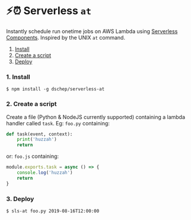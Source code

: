 # :zap::alarm_clock: Serverless `at`

Instantly schedule run onetime jobs on AWS Lambda using
[Serverless Components](https://github.com/serverless/components). Inspired by the UNIX `at`
command.

1. [Install](#1-install)
2. [Create a script](#2-create-a-script)
3. [Deploy](#3-deploy)


### 1. Install

```console
$ npm install -g dschep/serverless-at
```

### 2. Create a script

Create a file (Python & NodeJS currently supported) containing
a lambda handler called `task`.
Eg: `foo.py` containing:
```python
def task(event, context):
    print('huzzah')
    return
```

or: `foo.js` containing:
```javascript
module.exports.task = async () => {
    console.log('huzzah')
    return
}
```

### 3. Deploy

```console
$ sls-at foo.py 2019-08-16T12:00:00
```
